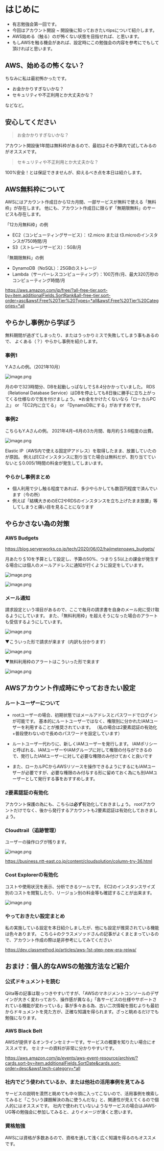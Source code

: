 # はじめに

- 有志勉強会第一回です。
- 今回はアカウント開設 ~ 開設後に知っておきたいtipsについて紹介します。
- AWS始める（触る）のが怖くない状態を目指せれば、と思います。
- もしAWSを触る機会があれば、設定時にこの勉強会の内容を参考にでもして頂ければと思います。

## AWS、始めるの怖くない？

ちなみに私は最初怖かったです。

- お金かかりすぎないかな？
- セキュリティや不正利用とか大丈夫かな？

などなど。

## 安心してください

> お金かかりすぎないかな？

アカウント開設後1年間は無料枠があるので、最初はその予算内で試してみるのがオススメです。

> セキュリティや不正利用とか大丈夫かな？

100%安全！とは保証できませんが、抑えるべき点を本日は紹介します。

## AWS無料枠について

AWSにはアカウント作成日から12カ月間、一部サービスが無料で使える「無料枠」が存在します。
他にも、アカウント作成日に限らず「無期限無料」のサービスも存在します。

「12カ月無料枠」の例

- EC2（コンピューティングサービス）： t2.micro または t3.microのインスタンスが750時間/月
- S3（ストレージサービス）：5GB/月

「無期限無料」の例

- DynamoDB（NoSQL）：25GBのストレージ
- Lambda（サーバーレスコンピューティング）：100万件/月、最大320万秒のコンピューティング時間/月

<https://aws.amazon.com/jp/free/?all-free-tier.sort-by=item.additionalFields.SortRank&all-free-tier.sort-order=asc&awsf.Free%20Tier%20Types=*all&awsf.Free%20Tier%20Categories=*all>

## やらかし事例から学ぼう

無料期間が過ぎてしまったり、またはうっかりミスで失敗してしまう事もあるので、
よくある（？）やらかし事例を紹介します。

### 事例1

Y.Aさんの例。（2021年10月）

![image.png](/001/imgs/bill1.png)

月の中で323時間分、DBを起動しっぱなしで＄8.4分かかっていました。
RDS（Relational Database Service）はDBを停止しても8日後に勝手に立ち上がってくる仕様なので気を付けましょう。
※お金をかけたくないなら「ローカルPC上」 or 「EC2内に立てる」 or 「DynamoDBにする」がおすすめです。

### 事例2

こちらもY.Aさんの例。
2021年4月~6月の3カ月間、毎月約＄3.6程度の出費。

![image.png](/001/imgs/bill2.png)

Elastic IP（AWS内で使える固定IPアドレス）を取得したまま、放置していたのが原因。
例えばEC2インスタンスに割り当てた場合は無料だが、割り当てていないと＄0.005/1時間の料金が発生してしまいます。

### やらかし事例まとめ

- 個人利用で少し触る程度であれば、多少やらかしても数百円程度で済んでいます（今の所）
- 例えば「結構大きめのEC2やRDSのインスタンスを立ち上げたまま放置」等してしまうと痛い目を見ることになります

## やらかさない為の対策

### AWS Budgets

<https://blog.serverworks.co.jp/tech/2020/06/02/hajimetenoaws_budgets/>

月あたり＄10を予算として設定し、予算の50%、つまり＄5以上の課金が発生する場合には個人のメールアドレスに通知が行くように設定をしています。

![image.png](/001/imgs/budgets1.png)

![image.png](/001/imgs/budgets2.png)

### メール通知

請求設定という項目があるので、ここで毎月の請求書を自身のメール宛に受け取るようにしています。
また、「無料利用枠」を超えそうになった場合のアラートも受信するようにしています。

![image.png](/001/imgs/detail_setting.png)

▼こういった形で請求が来ます（内訳も分かります）

![image.png](/001/imgs/invoice.png)

▼無料利用枠のアラートはこういった形で来ます

![image.png](/001/imgs/alert.png)

## AWSアカウント作成時にやっておきたい設定

### ルートユーザーについて

- rootユーザーの場合、初期状態ではメールアドレスとパスワードでログインが可能です。
基本的にルートユーザーではなく、権限別に分かれたIAMユーザーを利用することが推奨されています。
（私の場合は2要素認証の有効化+普段使わないので長めのパスワードを設定しています）

- ルートユーザー代わりに、新しくIAMユーザーを発行します。
IAMポリシーと呼ばれる、IAMユーザーやIAMグループに対して権限の付与ができるので、発行したIAMユーザーに対して必要な権限のみ付けておくと良いです

- また、ローカルPCからAWSリソースを操作できるようにするにもIAMユーザーが必要ですが、必要な権限のみ付与する形に留めておく為にも別IAMユーザーとして発行する事をおすすめします。

### 2要素認証の有効化

アカウント保護の為にも、こちらは**必ず**有効化しておきましょう。
rootアカウントだけでなく、後から発行するアカウントも2要素認証は有効化しておきましょう。

### Cloudtrail（追跡管理）

ユーザーの操作ログが残ります。

![image.png](imgs/cloudtrail.png)

<https://business.ntt-east.co.jp/content/cloudsolution/column-try-36.html>

### Cost Explorerの有効化

コストや使用状況を表示、分析できるツールです。
EC2のインスタンスサイズ別のコストを閲覧したり、リージョン別の料金等も確認することが出来ます。

![image.png](imgs/cost_explorer.png)

### やっておきたい設定まとめ

私の実施している設定を本日紹介しましたが、他にも設定が推奨されている機能は色々あります。
こちら↓のクラスメソッドさんの記事がよくまとまっているので、アカウント作成の際は是非参考にしてみてください

<https://dev.classmethod.jp/articles/aws-1st-step-new-era-reiwa/>

## おまけ：個人的なAWSの勉強方法など紹介

### 公式ドキュメントを読む

Qiita等の記事は取っつきやすいですが、「AWSのマネジメントコンソールのデザインが大きく変わっており、操作感が異なる」「各サービスの仕様やサポートされている機能が変わっている」事が多々ある為、古い二次情報を掴むよりも最初からドキュメントを見た方が、正確な知識を得られます。ざっと眺めるだけでも勉強になります。

### AWS Black Belt

AWSが提供するオンラインセミナーです。サービスの概要を知りたい場合にオススメです。
セミナーの資料が非常に分かりやすいです。

<https://aws.amazon.com/jp/events/aws-event-resource/archive/?cards.sort-by=item.additionalFields.SortDate&cards.sort-order=desc&awsf.tech-category=*all>

### 社内でどう使われているか、または他社の活用事例を見てみる

サービスの説明を漠然と眺めても中々頭に入ってこないので、活用事例を検索してみると「こういう課題解決の為に使うんだな」と、関連性が見えてくるので個人的にはオススメです。
社内で使われていないようなサービスの場合はJAWS-UG等の勉強会に参加してみると、よりイメージが湧くと思います。

### 資格勉強

AWSには資格が多数あるので、資格を通して浅く広く知識を得るのもオススメです。

